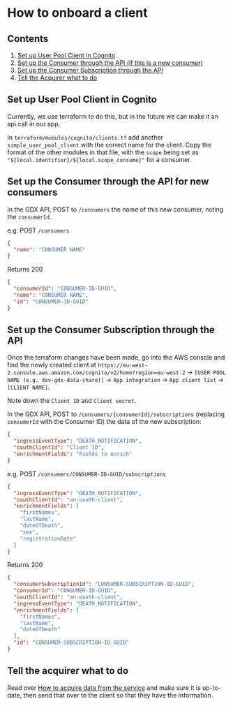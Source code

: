 # How to onboard a client

## Contents

1. [Set up User Pool Client in Cognito](#set-up-user-pool-client-in-cognito)
2. [Set up the Consumer through the API (if this is a new consumer)](#set-up-the-consumer-through-the-api-for-new-consumers)
3. [Set up the Consumer Subscription through the API](#set-up-the-consumer-subscription-through-the-api)
4. [Tell the Acquirer what to do](#tell-the-acquirer-what-to-do)

## Set up User Pool Client in Cognito

Currently, we use terraform to do this, but in the future we can make it an api call in our app.

In `terraform/modules/cognito/clients.tf` add another `simple_user_pool_client` with the correct name for the client.
Copy the format of the other modules in that file, with the `scope` being set as
`"${local.identifier}/${local.scope_consume}"` for a consumer.

## Set up the Consumer through the API for new consumers

In the GDX API, POST to `/consumers` the name of this new consumer, noting the `consumerId`.

e.g.
POST `/consumers`

```json
{
  "name": "CONSUMER NAME"
}
```

Returns 200

```json
{
  "consumerId": "CONSUMER-ID-GUID",
  "name": "CONSUMER NAME",
  "id": "CONSUMER-ID-GUID"
}
```

## Set up the Consumer Subscription through the API

Once the terraform changes have been made, go into the AWS console and find the newly created client at
`https://eu-west-2.console.aws.amazon.com/cognito/v2/home?region=eu-west-2` ->
`[USER POOL NAME (e.g. dev-gdx-data-share)]` -> `App integration` -> `App client list` -> `[CLIENT NAME]`.

Note down the `Client ID` and `Client secret`.

In the GDX API, POST to `/consumers/{consumerId}/subscriptions` (replacing `consumerId` with the Consumer ID) the data
of the new subscription:

```json
{
  "ingressEventType": "DEATH_NOTIFICATION",
  "oauthClientId": "Client ID",
  "enrichmentFields": "Fields to enrich"
}
```

e.g.
POST `/consumers/CONSUMER-ID-GUID/subscriptions`

```json
{
  "ingressEventType": "DEATH_NOTIFICATION",
  "oauthClientId": "an-oauth-client",
  "enrichmentFields": [
    "firstNames",
    "lastName",
    "dateOfDeath",
    "sex",
    "registrationDate"
  ]
}
```

Returns 200

```json
{
  "consumerSubscriptionId": "CONSUMER-SUBSCRIPTION-ID-GUID",
  "consumerId": "CONSUMER-ID-GUID",
  "oauthClientId": "an-oauth-client",
  "ingressEventType": "DEATH_NOTIFICATION",
  "enrichmentFields": [
    "firstNames",
    "lastName",
    "dateOfDeath"
  ],
  "id": "CONSUMER-SUBSCRIPTION-ID-GUID"
}
```

## Tell the acquirer what to do

Read over [How to acquire data from the service](acquiring-data-from-the-service.md) and make sure it is up-to-date,
then send that over to the client so that they have the information.
